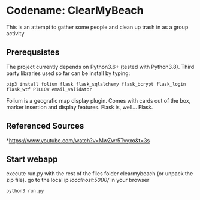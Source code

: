 # Codename: ClearMyBeach

This is an attempt to gather some people and clean up trash in as a group activity

## Prerequsistes

The project currently depends on Python3.6+ (tested with Python3.8).
Third party libraries used so far can be install by typing:

    pip3 install folium flask flask_sqlalchemy flask_bcrypt flask_login flask_wtf PILLOW email_validator

Folium is a geografic map display plugin. Comes with cards out of the box,
marker insertion and display features.
Flask is, well... Flask.

## Referenced Sources

*https://www.youtube.com/watch?v=MwZwr5Tvyxo&t=3s

## Start webapp
execute run.py with the rest of the files folder clearmybeach (or unpack the zip file).
go to the local ip *localhost:5000/* in your browser

    python3 run.py
